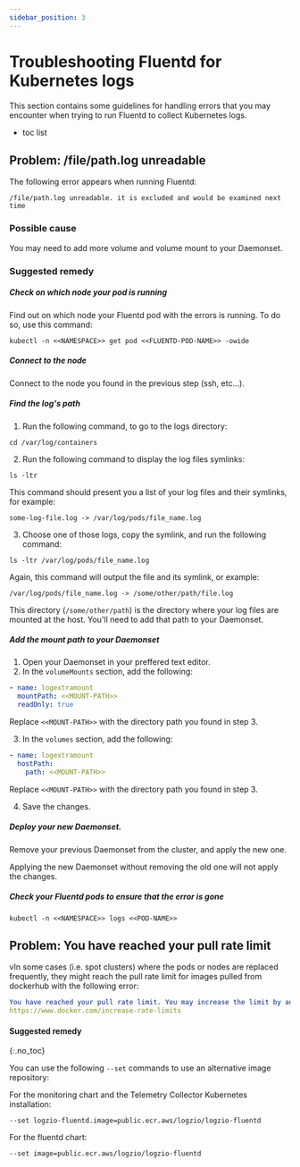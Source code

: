 ```yaml
---
sidebar_position: 3
---
```


# Troubleshooting Fluentd for Kubernetes logs

This section contains some guidelines for handling errors that you may encounter when trying to run Fluentd to collect Kubernetes logs.

* toc list

## Problem: /file/path.log unreadable

The following error appears when running Fluentd:

```shell
/file/path.log unreadable. it is excluded and would be examined next time
```

### Possible cause

You may need to add more volume and volume mount to your Daemonset.

### Suggested remedy



##### Check on which node your pod is running

Find out on which node your Fluentd pod with the errors is running. To do so, use this command:

```shell
kubectl -n <<NAMESPACE>> get pod <<FLUENTD-POD-NAME>> -owide
```
  
##### Connect to the node

Connect to the node you found in the previous step (ssh, etc...).

##### Find the log's path

1. Run the following command, to go to the logs directory:

```shell
cd /var/log/containers
```

2. Run the following command to display the log files symlinks:

```shell
ls -ltr
```

This command should present you a list of your log files and their symlinks, for example:

```shell
some-log-file.log -> /var/log/pods/file_name.log
```

3. Choose one of those logs, copy the symlink, and run the following command:

```shell
ls -ltr /var/log/pods/file_name.log
```

Again, this command will output the file and its symlink, or example:

```shell
/var/log/pods/file_name.log -> /some/other/path/file.log
```

This directory (`/some/other/path`) is the directory where your log files are mounted at the host. You'll need to add that path to your Daemonset.

##### Add the mount path to your Daemonset

1. Open your Daemonset in your preffered text editor.
2. In the `volumeMounts` section, add the following:

```yaml
- name: logextramount
  mountPath: <<MOUNT-PATH>>
  readOnly: true
```

Replace `<<MOUNT-PATH>>` with the directory path you found in step 3.

3. In the `volumes` section, add the following:

```yaml
- name: logextramount
  hostPath:
    path: <<MOUNT-PATH>>
```

Replace `<<MOUNT-PATH>>` with the directory path you found in step 3.

4. Save the changes.

##### Deploy your new Daemonset.

Remove your previous Daemonset from the cluster, and apply the new one.

Applying the new Daemonset without removing the old one will not apply the changes.




##### Check your Fluentd pods to ensure that the error is gone

```shell
kubectl -n <<NAMESPACE>> logs <<POD-NAME>>
```
  
##  Problem: You have reached your pull rate limit

vIn some cases (i.e. spot clusters) where the pods or nodes are replaced frequently, they might reach the pull rate limit for images pulled from dockerhub with the following error:

```yaml
You have reached your pull rate limit. You may increase the limit by authenticating and upgrading: 
https://www.docker.com/increase-rate-limits
```

#### Suggested remedy
{:.no_toc}

You can use the following `--set` commands to use an alternative image repository:

For the monitoring chart and the Telemetry Collector Kubernetes installation:

`--set logzio-fluentd.image=public.ecr.aws/logzio/logzio-fluentd`

For the fluentd chart:

`--set image=public.ecr.aws/logzio/logzio-fluentd`
